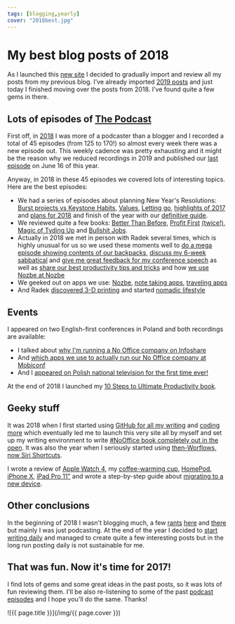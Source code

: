 ```yaml
---
tags: [blogging,yearly]
cover: "2018best.jpg"
---
```


# My best blog posts of 2018

As I launched this [new site](/new) I decided to gradually import and review all my posts from my previous blog. I’ve already imported [2019 posts](/2019best) and just today I finished moving over the posts from 2018. I’ve found quite a few gems in there.

<!--More-->

## Lots of episodes of [The Podcast](/podcast)

First off, in [2018](/2018) I was more of a podcaster than a blogger and I recorded a total of 45 episodes (from 125 to 170!) so almost every week there was a new episode out. This weekly cadence was pretty exhausting and it might be the reason why we reduced recordings in 2019 and published our [last episode](/thepodcast-208) on June 16 of this year.

Anyway, in 2018 in these 45 episodes we covered lots of interesting topics. Here are the best episodes:

- We had a series of episodes about planning New Year's Resolutions: [Burst projects vs Keystone Habits](/thepodcast-127), [Values](/thepodcast-128), [Letting go](/thepodcast-129), [highlights of 2017](/thepodcast-130) and [plans for 2018](/thepodcast-131) and finish of the year with our [definitive guide](/thepodcast-170).
- We reviewed quite a few books: [Better Than Before](/thepodcast-133), [Profit First](/thepodcast-148) [(twice!)](/thepodcast-149), [Magic of Tyding Up](/thepodcast-146) and [Bullshit Jobs](/thepodcast-169).
- Actually in 2018 we met in person with Radek several times, which is highly unusual for us so we used these moments well to [do a mega episode showing contents of our backpacks](/thepodcast-162), [discuss my 6-week sabbatical](/thepodcast-158) and [give me great feedback for my conference speech](/thepodcast-145) as well as [share our best productivity tips and tricks](/thepodcast-139) and how [we use Nozbe at Nozbe](/thepodcast-141)
- We geeked out on apps we use: [Nozbe](/thepodcast-134), [note taking apps](/thepodcast-135), [traveling apps](/thepodcast-136)
- And Radek [discovered 3-D printing](/thepodcast-152) and started [nomadic lifestyle](/thepodcast-137)

## Events

I appeared on two English-first conferences in Poland and both recordings are available:

* I talked about [why I'm running a No Office company on Infoshare](/infoshare)
* And [which apps we use to actually run our No Office company at Mobiconf](/mobiconfvideo)
* And I [appeared on Polish national television for the first time ever!](/tvp2)

At the end of 2018 I launched my [10 Steps to Ultimate Productivity book](/10stepsbook).

## Geeky stuff

It was 2018 when I first started using [GitHub for all my writing](/github) and [coding more](/code) which eventually led me to launch this very site all by myself and set up my writing environment to write [#NoOffice book completely out in the open](https://NoOffice.org/). It was also the year when I seriously started using [then-Worflows, now Siri Shortcuts](/workflows).

I wrote a review of [Apple Watch 4](/watch4), my [coffee-warming cup](/coffee), [HomePod](/homepod/), [iPhone X](/iphonex), [iPad Pro 11"](/ipadretro) and wrote a step-by-step guide about [migrating to a new device](/newdevice).

## Other conclusions

In the beginning of 2018 I wasn't blogging much, a few [rants](/goldenstate) [here](/football) and [there](/audi) but mainly I was just podcasting. At the end of the year I decided to [start writing daily](/newhabits/) and managed to create quite a few interesting posts but in the long run posting daily is not sustainable for me.

## That was fun. Now it's time for 2017!

I find lots of gems and some great ideas in the past posts, so it was lots of fun reviewing them. I'll be also re-listening to some of the past [podcast episodes](/podcast) and I hope you'll do the same. Thanks!





[](/thepodcast-)

![{{ page.title }}](/img/{{ page.cover }})

[n]: https://nozbe.com/?a=mike
[n]: https://nozbe.com/personal/?a=mike